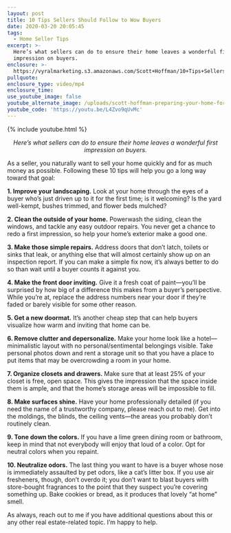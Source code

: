 ```yaml
---
layout: post
title: 10 Tips Sellers Should Follow to Wow Buyers
date: 2020-03-20 20:05:45
tags:
  - Home Seller Tips
excerpt: >-
  Here’s what sellers can do to ensure their home leaves a wonderful first
  impression on buyers.
enclosure: >-
  https://vyralmarketing.s3.amazonaws.com/Scott+Hoffman/10+Tips+Sellers+Should+Follow+to+Wow+Buyers.mp4
pullquote:
enclosure_type: video/mp4
enclosure_time:
use_youtube_image: false
youtube_alternate_image: /uploads/scott-hoffman-preparing-your-home-for-market-youtube.jpg
youtube_code: 'https://youtu.be/L4Zvo9qUvMc'
---
```


{% include youtube.html %}

<p style="text-align: center;"><em>Here’s what sellers can do to ensure their home leaves a wonderful first impression on buyers.</em></p>

As a seller, you naturally want to sell your home quickly and for as much money as possible. Following these 10 tips will help you go a long way toward that goal:&nbsp;

**1\. Improve your landscaping.** Look at your home through the eyes of a buyer who’s just driven up to it for the first time; is it welcoming? Is the yard well-kempt, bushes trimmed, and flower beds mulched?

**2\. Clean the outside of your home.** Powerwash the siding, clean the windows, and tackle any easy outdoor repairs. You never get a chance to redo a first impression, so help your home’s exterior make a good one.&nbsp;

**3\. Make those simple repairs.** Address doors that don’t latch, toilets or sinks that leak, or anything else that will almost certainly show up on an inspection report. If you can make a simple fix now, it’s always better to do so than wait until a buyer counts it against you.&nbsp;

**4\. Make the front door inviting.** Give it a fresh coat of paint—you’ll be surprised by how big of a difference this makes from a buyer’s perspective. While you’re at, replace the address numbers near your door if they’re faded or barely visible for some other reason.&nbsp;

**5\. Get a new doormat.** It’s another cheap step that can help buyers visualize how warm and inviting that home can be.&nbsp;

**6\. Remove clutter and depersonalize.** Make your home look like a hotel—minimalistic layout with no personal/sentimental belongings visible. Take personal photos down and rent a storage unit so that you have a place to put items that may be overcrowding a room in your home.&nbsp;

**7\. Organize closets and drawers.** Make sure that at least 25% of your closet is free, open space. This gives the impression that the space inside them is ample, and that the home’s storage areas will be impossible to fill.&nbsp;

**8\. Make surfaces shine.** Have your home professionally detailed (if you need the name of a trustworthy company, please reach out to me). Get into the moldings, the blinds, the ceiling vents—the areas you probably don’t routinely clean.&nbsp;

**9\. Tone down the colors.** If you have a lime green dining room or bathroom, keep in mind that not everybody will enjoy that loud of a color. Opt for neutral colors when you repaint.&nbsp;

**10\. Neutralize odors.** The last thing you want to have is a buyer whose nose is immediately assaulted by pet odors, like a cat’s litter box. If you use air fresheners, though, don’t overdo it; you don’t want to blast buyers with store-bought fragrances to the point that they suspect you’re covering something up. Bake cookies or bread, as it produces that lovely “at home” smell.&nbsp;

As always, reach out to me if you have additional questions about this or any other real estate-related topic. I’m happy to help.&nbsp;